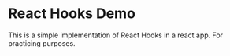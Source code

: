 # React Hooks Demo

This is a simple implementation of React Hooks in a react app. For practicing purposes.